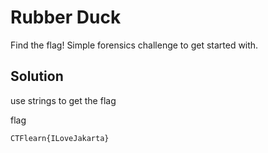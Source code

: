 # Rubber Duck

Find the flag! Simple forensics challenge to get started with.

## Solution

use strings to get the flag

flag
```
CTFlearn{ILoveJakarta}
```
